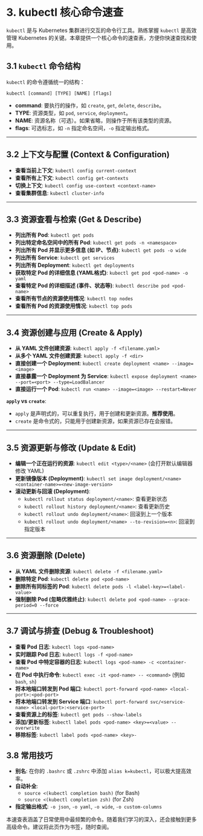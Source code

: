 # 3. kubectl 核心命令速查

`kubectl` 是与 Kubernetes 集群进行交互的命令行工具。熟练掌握 `kubectl` 是高效管理 Kubernetes 的关键。本章提供一个核心命令的速查表，方便你快速查找和使用。

## 3.1 `kubectl` 命令结构

`kubectl` 的命令遵循统一的结构：

```
kubectl [command] [TYPE] [NAME] [flags]
```

- **command**: 要执行的操作，如 `create`, `get`, `delete`, `describe`。
- **TYPE**: 资源类型，如 `pod`, `service`, `deployment`。
- **NAME**: 资源名称（可选）。如果省略，则操作于所有该类型的资源。
- **flags**: 可选标志，如 `-n` 指定命名空间，`-o` 指定输出格式。

---

## 3.2 上下文与配置 (Context & Configuration)

- **查看当前上下文**: `kubectl config current-context`
- **查看所有上下文**: `kubectl config get-contexts`
- **切换上下文**: `kubectl config use-context <context-name>`
- **查看集群信息**: `kubectl cluster-info`

---

## 3.3 资源查看与检索 (Get & Describe)

- **列出所有 Pod**: `kubectl get pods`
- **列出特定命名空间中的所有 Pod**: `kubectl get pods -n <namespace>`
- **列出所有 Pod 并显示更多信息 (如 IP、节点)**: `kubectl get pods -o wide`
- **列出所有 Service**: `kubectl get services`
- **列出所有 Deployment**: `kubectl get deployments`
- **获取特定 Pod 的详细信息 (YAML格式)**: `kubectl get pod <pod-name> -o yaml`
- **查看特定 Pod 的详细描述 (事件、状态等)**: `kubectl describe pod <pod-name>`
- **查看所有节点的资源使用情况**: `kubectl top nodes`
- **查看所有 Pod 的资源使用情况**: `kubectl top pods`

---

## 3.4 资源创建与应用 (Create & Apply)

- **从 YAML 文件创建资源**: `kubectl apply -f <filename.yaml>`
- **从多个 YAML 文件创建资源**: `kubectl apply -f <dir>`
- **直接创建一个 Deployment**: `kubectl create deployment <name> --image=<image>`
- **直接暴露一个 Deployment 为 Service**: `kubectl expose deployment <name> --port=<port> --type=LoadBalancer`
- **直接运行一个 Pod**: `kubectl run <name> --image=<image> --restart=Never`

**`apply` vs `create`**:
- `apply` 是声明式的，可以重复执行，用于创建和更新资源。**推荐使用**。
- `create` 是命令式的，只能用于创建新资源，如果资源已存在会报错。

---

## 3.5 资源更新与修改 (Update & Edit)

- **编辑一个正在运行的资源**: `kubectl edit <type>/<name>` (会打开默认编辑器修改 YAML)
- **更新镜像版本 (Deployment)**: `kubectl set image deployment/<name> <container-name>=<new-image-version>`
- **滚动更新与回滚 (Deployment)**:
  - `kubectl rollout status deployment/<name>`: 查看更新状态
  - `kubectl rollout history deployment/<name>`: 查看更新历史
  - `kubectl rollout undo deployment/<name>`: 回滚到上一个版本
  - `kubectl rollout undo deployment/<name> --to-revision=<n>`: 回滚到指定版本

---

## 3.6 资源删除 (Delete)

- **从 YAML 文件删除资源**: `kubectl delete -f <filename.yaml>`
- **删除特定 Pod**: `kubectl delete pod <pod-name>`
- **删除所有同标签的 Pod**: `kubectl delete pods -l <label-key>=<label-value>`
- **强制删除 Pod (忽略优雅终止)**: `kubectl delete pod <pod-name> --grace-period=0 --force`

---

## 3.7 调试与排查 (Debug & Troubleshoot)

- **查看 Pod 日志**: `kubectl logs <pod-name>`
- **实时跟踪 Pod 日志**: `kubectl logs -f <pod-name>`
- **查看 Pod 中特定容器的日志**: `kubectl logs <pod-name> -c <container-name>`
- **在 Pod 中执行命令**: `kubectl exec -it <pod-name> -- <command>` (例如 `bash`, `sh`)
- **将本地端口转发到 Pod 端口**: `kubectl port-forward <pod-name> <local-port>:<pod-port>`
- **将本地端口转发到 Service 端口**: `kubectl port-forward svc/<service-name> <local-port>:<service-port>`
- **查看资源上的标签**: `kubectl get pods --show-labels`
- **添加/更新标签**: `kubectl label pods <pod-name> <key>=<value> --overwrite`
- **移除标签**: `kubectl label pods <pod-name> <key>-`

## 3.8 常用技巧

- **别名**: 在你的 `.bashrc` 或 `.zshrc` 中添加 `alias k=kubectl`，可以极大提高效率。
- **自动补全**:
  - `source <(kubectl completion bash)` (for Bash)
  - `source <(kubectl completion zsh)` (for Zsh)
- **指定输出格式**: `-o json`, `-o yaml`, `-o wide`, `-o custom-columns`

本速查表涵盖了日常使用中最频繁的命令。随着我们学习的深入，还会接触到更多高级命令。建议将此页作为书签，随时查阅。